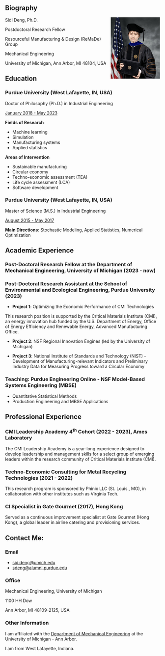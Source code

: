 <meta name="google-site-verification" content="wXw4iY7Q0ywPhGQbXhdnZ3VxrOAoKzdHihOsWPD9jcU" />

## Biography

Sidi Deng, Ph.D. <img align = "right" width = "160" src="/Image/14may23_gown.jpeg" title = "Biography" >



Postdoctoral Research Fellow

Resourceful Manufacturing & Design (ReMaDe) Group

Mechanical Engineering

University of Michigan, Ann Arbor, MI 48104, USA


## Education


### Purdue University (West Lafayette, IN, USA)


Doctor of Philosophy (Ph.D.) in Industrial Engineering 

<ins>January 2018 - May 2023</ins>

**Fields of Research**
- Machine learning
- Simulation
- Manufacturing systems
- Applied statistics


**Areas of Intervention**
- Sustainable manufacturing
- Circular economy 
- Techno-economic assessment (TEA)
- Life cycle assessment (LCA)
- Software development


### Purdue University (West Lafayette, IN, USA)

Master of Science (M.S.) in Industrial Engineering 

<ins>August 2015 - May 2017</ins>

**Main Directions**: Stochastic Modeling, Applied Statistics, Numerical Optimization

## Academic Experience
### Post-Doctoral Research Fellow at the Department of Mechanical Engineering, University of Michigan (2023 - now)
### Post-Doctoral Research Assistant at the School of Environmental and Ecological Engineering, Purdue University (2023)

- **Project 1**: Optimizing the Economic Performance of CMI Technologies

This research position is supported by the Critical Materials Institute (CMI), an energy innovation hub funded by the U.S. Department of Energy, Office of Energy Efficiency and Renewable Energy, Advanced Manufacturing Office.

- **Project 2**: NSF Regional Innovation Engines (led by the University of Michigan)

- **Project 3**: National Institute of Standards and Technology (NIST) - Development of Manufacturing-relevant Indicators and Preliminary Industry Data for Measuring Progress toward a Circular Economy

### Teaching: Purdue Engineering Online - NSF Model-Based Systems Engineering (MBSE)
- Quantitative Statistical Methods
- Production Engineering and MBSE Applications


## Professional Experience

### CMI Leadership Academy 4<sup>th</sup> Cohort (2022 - 2023), Ames Laboratory
The CMI Leadership Academy is a year-long experience designed to develop leadership and management skills for a select group of emerging leaders within the research community of Critical Materials Institute (CMI). 

### Techno-Economic Consulting for Metal Recycling Technologies (2021 - 2022)

This research program is sponsored by Phinix LLC (St. Louis , MO), in collaboration with other institutes such as Virginia Tech.

### CI Specialist in Gate Gourmet (2017), Hong Kong  

Served as a continuous improvement specialist at Gate Gourmet (Hong Kong), a global leader in airline catering and provisioning services.



## Contact Me:

### Email 
- <sidideng@umich.edu>
- <sdeng@alumni.purdue.edu>


### Office
Mechanical Engineering, University of Michigan

1100 HH Dow

Ann Arbor, MI 48109-2125, USA

### Other Information

I am affiliated with the [Department of Mechanical Engineering](https://me.engin.umich.edu/) at the University of Michigan - Ann Arbor.

I am from West Lafayette, Indiana.
